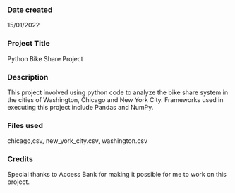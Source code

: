 
### Date created
15/01/2022

### Project Title
Python Bike Share Project

### Description
This project involved using python code to analyze the bike share system in the cities of Washington, Chicago and New York City. Frameworks used in executing this project include Pandas and NumPy.

### Files used
chicago,csv, new_york_city.csv, washington.csv

### Credits
Special thanks to Access Bank for making it possible for me to work on this project.

